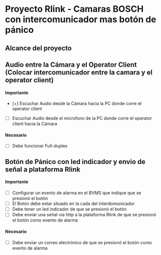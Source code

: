 # Proyecto Rlink - Camaras BOSCH con intercomunicador mas botón de pánico

## Alcance del proyecto

## Audio entre la Cámara y el Operator Client (Colocar intercomunicador entre la camara y el operator client)
#### Importante
  - [+] Escuchar Audio desde la Cámara hacia la PC donde corre el operator client
  - [ ] Escuchar Audio desde el microfono de la PC donde corre el operator client hacia la Cámara
#### Necesario
  - [ ] Debe funcionar Full-duplex

## Botón de Pánico con led indicador y envio de señal a plataforma Rlink
#### Importante
  - [ ] Configurar un evento de alarma en el BVMS que indique que se presionó el botón
  - [ ] El Botón debe estar situado en la cada del interdomunicador
  - [ ] Debe tener un led indicador de que se presionó el botón
  - [ ] Debe enviar una señal via http a la plataforma Rlink de que se presionó el botón como evento de alarma
#### Necesario
  - [ ] Debe enviar un correo electrónico de que se presionó el botón como evento de alarma
